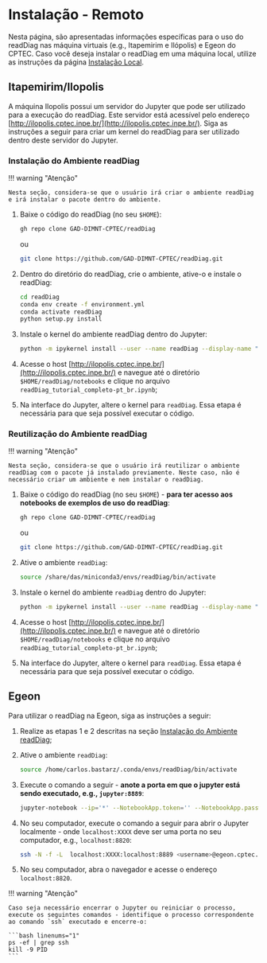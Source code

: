 # Instalação - Remoto

Nesta página, são apresentadas informações específicas para o uso do readDiag nas máquina virtuais (e.g., Itapemirim e Ilópolis) e Egeon do CPTEC. Caso você deseja instalar o readDiag em uma máquina local, utilize as instruções da página [Instalação Local](instala_local.md).

## Itapemirim/Ilopolis

A máquina Ilopolis possui um servidor do Jupyter que pode ser utilizado para a execução do readDiag. Este servidor está acessível pelo endereço [http://ilopolis.cptec.inpe.br/](http://ilopolis.cptec.inpe.br/). Siga as instruções a seguir para criar um kernel do readDiag para ser utilizado dentro deste servidor do Jupyter.

### Instalação do Ambiente readDiag

!!! warning "Atenção"

    Nesta seção, considera-se que o usuário irá criar o ambiente readDiag e irá instalar o pacote dentro do ambiente.

1. Baixe o código do readDiag (no seu `$HOME`):

    ```bash linenums="1"
    gh repo clone GAD-DIMNT-CPTEC/readDiag
    ```
    ou

    ```bash linenums="1"
    git clone https://github.com/GAD-DIMNT-CPTEC/readDiag.git
    ```

2. Dentro do diretório do readDiag, crie o ambiente, ative-o e instale o readDiag:

    ```bash linenums="1"
    cd readDiag
    conda env create -f environment.yml
    conda activate readDiag
    python setup.py install
    ```

3. Instale o kernel do ambiente readDiag dentro do Jupyter:

    ```bash linenums="1"
    python -m ipykernel install --user --name readDiag --display-name "readDiag"
    ```

4. Acesse o host [http://ilopolis.cptec.inpe.br/](http://ilopolis.cptec.inpe.br/) e navegue até o diretório `$HOME/readDiag/notebooks` e clique no arquivo `readDiag_tutorial_completo-pt_br.ipynb`;

5. Na interface do Jupyter, altere o kernel para `readDiag`. Essa etapa é necessária para que seja possível executar o código.

### Reutilização do Ambiente readDiag

!!! warning "Atenção"

    Nesta seção, considera-se que o usuário irá reutilizar o ambiente readDiag com o pacote já instalado previamente. Neste caso, não é necessário criar um ambiente e nem instalar o readDiag.

1. Baixe o código do readDiag (no seu `$HOME`) - **para ter acesso aos notebooks de exemplos de uso do readDiag**:

    ```bash linenums="1"
    gh repo clone GAD-DIMNT-CPTEC/readDiag
    ```
    ou

    ```bash linenums="1"
    git clone https://github.com/GAD-DIMNT-CPTEC/readDiag.git 
    ```

2. Ative o ambiente `readDiag`:

    ```bash linenums="1"
    source /share/das/miniconda3/envs/readDiag/bin/activate
    ```

3. Instale o kernel do ambiente `readDiag` dentro do Jupyter:

    ```bash linenums="1"
    python -m ipykernel install --user --name readDiag --display-name "readDiag"
    ```

4. Acesse o host [http://ilopolis.cptec.inpe.br/](http://ilopolis.cptec.inpe.br/) e navegue até o diretório `$HOME/readDiag/notebooks` e clique no arquivo `readDiag_tutorial_completo-pt_br.ipynb`;

5. Na interface do Jupyter, altere o kernel para `readDiag`. Essa etapa é necessária para que seja possível executar o código.

## Egeon

Para utilizar o readDiag na Egeon, siga as instruções a seguir:

1. Realize as etapas 1 e 2 descritas na seção [Instalação do Ambiente readDiag](#instalacao-do-ambiente-readdiag);

2. Ative o ambiente `readDiag`:

    ```bash linenums="1"
    source /home/carlos.bastarz/.conda/envs/readDiag/bin/activate
    ```

3. Execute o comando a seguir - **anote a porta em que o jupyter está sendo executado, e.g., `jupyter:8889`**:

    ```bash linenums="1"
    jupyter-notebook --ip='*' --NotebookApp.token='' --NotebookApp.password='' --no-browser
    ```
4. No seu computador, execute o comando a seguir para abrir o Jupyter localmente - onde `localhost:XXXX` deve ser uma porta no seu computador, e.g., `localhost:8820`:

    ```bash linenums="1"
    ssh -N -f -L  localhost:XXXX:localhost:8889 <username>@egeon.cptec.inpe.br
    ```

5. No seu computador, abra o navegador e acesse o endereço `localhost:8820`.

!!! warning "Atenção"

    Caso seja necessário encerrar o Jupyter ou reiniciar o processo, execute os seguintes comandos - identifique o processo correspondente ao comando `ssh` executado e encerre-o:

    ```bash linenums="1"
    ps -ef | grep ssh
    kill -9 PID
    ```
